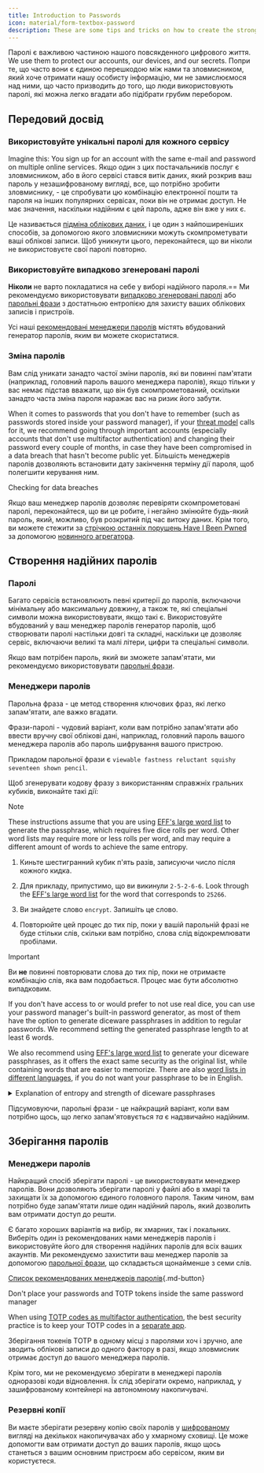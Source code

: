 ```yaml
---
title: Introduction to Passwords
icon: material/form-textbox-password
description: These are some tips and tricks on how to create the strongest passwords and keep your accounts secure.
---
```


Паролі є важливою частиною нашого повсякденного цифрового життя. We use them to protect our accounts, our devices, and our secrets. Попри те, що часто вони є єдиною перешкодою між нами та зловмисником, який хоче отримати нашу особисту інформацію, ми не замислюємося над ними, що часто призводить до того, що люди використовують паролі, які можна легко вгадати або підібрати грубим перебором.

## Передовий досвід

### Використовуйте унікальні паролі для кожного сервісу

Imagine this: You sign up for an account with the same e-mail and password on multiple online services. Якщо один з цих постачальників послуг є зловмисником, або в його сервісі стався витік даних, який розкрив ваш пароль у незашифрованому вигляді, все, що потрібно зробити зловмиснику, - це спробувати цю комбінацію електронної пошти та пароля на інших популярних сервісах, поки він не отримає доступ. Не має значення, наскільки надійним є цей пароль, адже він вже у них є.

Це називається [підміна облікових даних](https://en.wikipedia.org/wiki/Credential_stuffing), і це один з найпоширеніших способів, за допомогою якого зловмисники можуть скомпрометувати ваші облікові записи. Щоб уникнути цього, переконайтеся, що ви ніколи не використовуєте свої паролі повторно.

### Використовуйте випадково згенеровані паролі

**Ніколи** не варто покладатися на себе у виборі надійного пароля.== Ми рекомендуємо використовувати [випадково згенеровані паролі](#passwords) або [парольні фрази](#diceware-passphrases) з достатньою ентропією для захисту ваших облікових записів і пристроїв.

Усі наші [рекомендовані менеджери паролів](../passwords.md) містять вбудований генератор паролів, яким ви можете скористатися.

### Зміна паролів

Вам слід уникати занадто частої зміни паролів, які ви повинні пам'ятати (наприклад, головний пароль вашого менеджера паролів), якщо тільки у вас немає підстав вважати, що він був скомпрометований, оскільки занадто часта зміна пароля наражає вас на ризик його забути.

When it comes to passwords that you don't have to remember (such as passwords stored inside your password manager), if your [threat model](threat-modeling.md) calls for it, we recommend going through important accounts (especially accounts that don't use multifactor authentication) and changing their password every couple of months, in case they have been compromised in a data breach that hasn't become public yet. Більшість менеджерів паролів дозволяють встановити дату закінчення терміну дії пароля, щоб полегшити керування ним.

<div class="admonition tip" markdown>
<p class="admonition-title">Checking for data breaches</p>

Якщо ваш менеджер паролів дозволяє перевіряти скомпрометовані паролі, переконайтеся, що ви це робите, і негайно змінюйте будь-який пароль, який, можливо, був розкритий під час витоку даних. Крім того, ви можете стежити за [стрічкою останніх порушень Have I Been Pwned](https://feeds.feedburner.com/HaveIBeenPwnedLatestBreaches) за допомогою [новинного агрегатора](../news-aggregators.md).

</div>

## Створення надійних паролів

### Паролі

Багато сервісів встановлюють певні критерії до паролів, включаючи мінімальну або максимальну довжину, а також те, які спеціальні символи можна використовувати, якщо такі є. Використовуйте вбудований у ваш менеджер паролів генератор паролів, щоб створювати паролі настільки довгі та складні, наскільки це дозволяє сервіс, включаючи великі та малі літери, цифри та спеціальні символи.

Якщо вам потрібен пароль, який ви зможете запам'ятати, ми рекомендуємо використовувати [парольні фрази](#diceware-passphrases).

### Менеджери паролів

Парольна фраза - це метод створення ключових фраз, які легко запам'ятати, але важко вгадати.

Фрази-паролі - чудовий варіант, коли вам потрібно запам'ятати або ввести вручну свої облікові дані, наприклад, головний пароль вашого менеджера паролів або пароль шифрування вашого пристрою.

Прикладом парольної фрази є `viewable fastness reluctant squishy seventeen shown pencil`.

Щоб згенерувати кодову фразу з використанням справжніх гральних кубиків, виконайте такі дії:

<div class="admonition Note" markdown>
<p class="admonition-title">Note</p>

These instructions assume that you are using [EFF's large word list](https://eff.org/files/2016/07/18/eff_large_wordlist.txt) to generate the passphrase, which requires five dice rolls per word. Other word lists may require more or less rolls per word, and may require a different amount of words to achieve the same entropy.

</div>

1. Киньте шестигранний кубик п'ять разів, записуючи число після кожного кидка.

2. Для прикладу, припустимо, що ви викинули `2-5-2-6-6`. Look through the [EFF's large word list](https://eff.org/files/2016/07/18/eff_large_wordlist.txt) for the word that corresponds to `25266`.

3. Ви знайдете слово `encrypt`. Запишіть це слово.

4. Повторюйте цей процес до тих пір, поки у вашій парольній фразі не буде стільки слів, скільки вам потрібно, слова слід відокремлювати пробілами.

<div class="admonition warning" markdown>
<p class="admonition-title">Important</p>

Ви **не** повинні повторювати слова до тих пір, поки не отримаєте комбінацію слів, яка вам подобається. Процес має бути абсолютно випадковим.

</div>

If you don't have access to or would prefer to not use real dice, you can use your password manager's built-in password generator, as most of them have the option to generate diceware passphrases in addition to regular passwords. We recommend setting the generated passphrase length to at least 6 words.

We also recommend using [EFF's large word list](https://eff.org/files/2016/07/18/eff_large_wordlist.txt) to generate your diceware passphrases, as it offers the exact same security as the original list, while containing words that are easier to memorize. There are also [word lists in different languages](https://theworld.com/~reinhold/diceware.html#Diceware%20in%20Other%20Languages|outline), if you do not want your passphrase to be in English.

<details class="note" markdown>
<summary>Explanation of entropy and strength of diceware passphrases</summary>

To demonstrate how strong diceware passphrases are, we'll use the aforementioned seven word passphrase (`viewable fastness reluctant squishy seventeen shown pencil`) and [EFF's large word list](https://eff.org/files/2016/07/18/eff_large_wordlist.txt) as an example.

One metric to determine the strength of a diceware passphrase is how much entropy it has. The entropy per word in a diceware passphrase is calculated as <math> <mrow> <msub> <mtext>log</mtext> <mn>2</mn> </msub> <mo form="prefix" stretchy="false">(</mo> <mtext>WordsInList</mtext> <mo form="postfix" stretchy="false">)</mo> </mrow> </math> and the overall entropy of the passphrase is calculated as: <math> <mrow> <msub> <mtext>log</mtext> <mn>2</mn> </msub> <mo form="prefix" stretchy="false">(</mo> <msup> <mtext>WordsInList</mtext> <mtext>WordsInPhrase</mtext> </msup> <mo form="postfix" stretchy="false">)</mo> </mrow> </math>

Therefore, each word in the aforementioned list results in ~12.9 bits of entropy (<math> <mrow> <msub> <mtext>log</mtext> <mn>2</mn> </msub> <mo form="prefix" stretchy="false">(</mo> <mn>7776</mn> <mo form="postfix" stretchy="false">)</mo> </mrow> </math>), and a seven word passphrase derived from it has ~90.47 bits of entropy (<math> <mrow> <msub> <mtext>log</mtext> <mn>2</mn> </msub> <mo form="prefix" stretchy="false">(</mo> <msup> <mn>7776</mn> <mn>7</mn> </msup> <mo form="postfix" stretchy="false">)</mo> </mrow> </math>).

The [EFF's large word list](https://eff.org/files/2016/07/18/eff_large_wordlist.txt) contains 7776 unique words. To calculate the amount of possible passphrases, all we have to do is <math> <msup> <mtext>WordsInList</mtext> <mtext>WordsInPhrase</mtext> </msup> </math>, or in our case, <math><msup><mn>7776</mn><mn>7</mn></msup></math>.

Let's put all of this in perspective: A seven word passphrase using [EFF's large word list](https://eff.org/files/2016/07/18/eff_large_wordlist.txt) is one of ~1,719,070,799,748,422,500,000,000,000 possible passphrases.

В середньому, щоб вгадати вашу фразу, потрібно спробувати 50% всіх можливих комбінацій. Враховуючи це, навіть якщо ваш супротивник здатний робити ~1 000 000 000 000 000 спроб за секунду, йому все одно знадобиться ~27 255 689 років, щоб вгадати вашу парольну фразу. Це так, навіть якщо чинні наступні умови:

- Ваш супротивник знає, що ви використовували парольну фразу.
- Your adversary knows the specific word list that you used.
- Ваш супротивник знає, скільки слів містить ваша парольна фраза.

</details>

Підсумовуючи, парольні фрази - це найкращий варіант, коли вам потрібно щось, що легко запам'ятовується *та* є надзвичайно надійним.

## Зберігання паролів

### Менеджери паролів

Найкращий спосіб зберігати паролі - це використовувати менеджер паролів. Вони дозволяють зберігати паролі у файлі або в хмарі та захищати їх за допомогою єдиного головного пароля. Таким чином, вам потрібно буде запам'ятати лише один надійний пароль, який дозволить вам отримати доступ до решти.

Є багато хороших варіантів на вибір, як хмарних, так і локальних. Виберіть один із рекомендованих нами менеджерів паролів і використовуйте його для створення надійних паролів для всіх ваших акаунтів. Ми рекомендуємо захистити ваш менеджер паролів за допомогою [парольної фрази](#diceware-passphrases), що складається щонайменше з семи слів.

[Список рекомендованих менеджерів паролів](../passwords.md ""){.md-button}

<div class="admonition warning" markdown>
<p class="admonition-title">Don't place your passwords and TOTP tokens inside the same password manager</p>

When using [TOTP codes as multifactor authentication](multi-factor-authentication.md#time-based-one-time-password-totp), the best security practice is to keep your TOTP codes in a [separate app](../multi-factor-authentication.md).

Зберігання токенів TOTP в одному місці з паролями хоч і зручно, але зводить облікові записи до одного фактору в разі, якщо зловмисник отримає доступ до вашого менеджера паролів.

Крім того, ми не рекомендуємо зберігати в менеджері паролів одноразові коди відновлення. Їх слід зберігати окремо, наприклад, у зашифрованому контейнері на автономному накопичувачі.

</div>

### Резервні копії

Ви маєте зберігати резервну копію своїх паролів у [шифрованому](../encryption.md) вигляді на декількох накопичувачах або у хмарному сховищі. Це може допомогти вам отримати доступ до ваших паролів, якщо щось станеться з вашим основним пристроєм або сервісом, яким ви користуєтеся.
